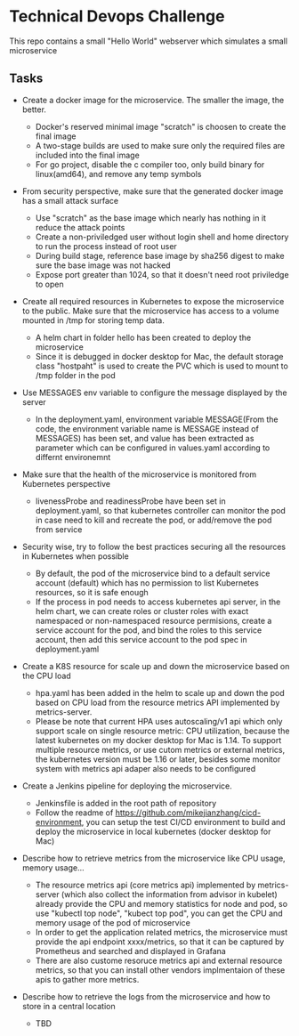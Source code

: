 

# Technical Devops Challenge

This repo contains a small "Hello World" webserver which simulates a small microservice

## Tasks


 - Create a docker image for the microservice. The smaller the image, the better.  
    + Docker's reserved minimal image "scratch" is choosen to create the final image  
    + A two-stage builds are used to make sure only the required files are included into the final image
    + For go project, disable the c compiler too, only build binary for linux(amd64), and remove any temp symbols

 - From security perspective, make sure that the generated docker image has a small attack surface  
    + Use "scratch" as the base image which nearly has nothing in it reduce the attack points
    + Create a non-priviledged user without login shell and home directory to run the process instead of root user
    + During build stage, reference base image by sha256 digest to make sure the base image was not hacked
    + Expose port greater than 1024, so that it doesn't need root priviledge to open
  
 - Create all required resources in Kubernetes to expose the microservice to the public. Make sure that the microservice has access to a volume mounted in /tmp for storing temp data.
    + A helm chart in folder hello has been created to deploy the microservice
    + Since it is debugged in docker desktop for Mac, the default storage class "hostpaht" is used to create the PVC which is used to mount to /tmp folder in the pod

 - Use MESSAGES env variable to configure the message displayed by the server
    + In the deployment.yaml, environment variable MESSAGE(From the code, the environment variable name is MESSAGE instead of MESSAGES) has been set, and value has been extracted as parameter which can be configured in values.yaml according to differnt environemnt
  
 - Make sure that the health of the microservice is monitored from Kubernetes perspective
    + livenessProbe and readinessProbe have been set in deployment.yaml, so that kubernetes controller can monitor the pod in case need to kill and recreate the pod, or add/remove the pod from service
   
 - Security wise, try to follow the best practices securing all the resources in Kubernetes when possible
    + By default, the pod of the microservice bind to a default service account (default) which has no permission to list Kubernetes resources, so it is safe enough
    + If the process in pod needs to access kubernetes api server, in the helm chart, we can create roles or cluster roles with exact namespaced or non-namespaced resource permisions, create a service account for the pod, and bind the roles to this service account, then add this service account to the pod spec in deployment.yaml
  
 - Create a K8S resource for scale up and down the microservice based on the CPU load
    + hpa.yaml has been added in the helm to scale up and down the pod based on CPU load from the resource metrics API implemented by metrics-server.
    + Please be note that current HPA uses autoscaling/v1 api which only support scale on single resource metric: CPU utilization, because the latest kubernetes on my docker desktop for Mac is 1.14. To support multiple resource metrics, or use cutom metrics or external metrics, the kubernetes version must be 1.16 or later, besides some monitor system with metrics api adaper also needs to be configured
  
 - Create a Jenkins pipeline for deploying the microservice.
    + Jenkinsfile is added in the root path of repository
    + Follow the readme of https://github.com/mikejianzhang/cicd-environment, you can setup the test CI/CD environment to build and deploy the microservice in local kubernetes (docker desktop for Mac)
  
 - Describe how to retrieve metrics from the microservice like CPU usage, memory usage...
    + The resource metrics api (core metrics api) implemented by metrics-server (which also collect the information from advisor in kubelet) already provide the CPU and memory statistics for node and pod, so use "kubectl top node", "kubect top pod", you can get the CPU and memory usage of the pod of microservice
    + In order to get the application related metrics, the microservice must provide the api endpoint xxxx/metrics, so that it can be captured by Prometheus and searched and displayed in Grafana
    + There are also custome resoruce metrics api and external resource metrics, so that you can install other vendors implmentaion of these apis to gather more metrics.
  
 - Describe how to retrieve the logs from the microservice and how to store in a central location
    + TBD
